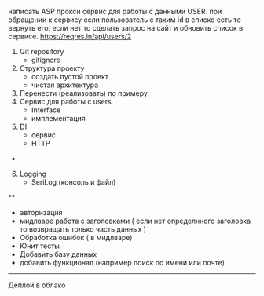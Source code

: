 написать ASP прокси сервис для работы с данными  USER. 
при обращении к сервису если пользователь с таким id в списке есть то вернуть его. 
если нет то сделать запрос на сайт и обновить список в сервисе.
https://reqres.in/api/users/2

1. Git repository
	- gitignore
2. Структура проекту
	- создать пустой проект
	- чистая архитектура
3. Перенести (реализовать) по примеру.
4. Сервис для работы с users 
	- Interface 
	- имплементация
5. DI 
	- сервис
	- HTTP 
*
6. Logging 
	- SeriLog (консоль и файл)

**
- авторизация
- мидлваре работа с заголовками
	( если нет определнного заголовка то возвращать только часть данных )
- Обработка ошибок 
		( в мидлваре)
- Юнит тесты
- Добавить базу данных
- добавить функционал (например поиск по имени или почте)

***
Деплой в облако
